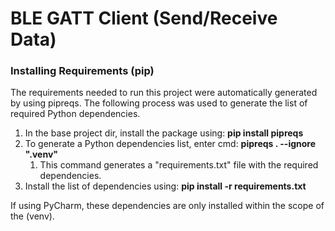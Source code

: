 # BLE GATT Client (Send/Receive Data)


### Installing Requirements (pip)
The requirements needed to run this project were automatically generated by using pipreqs.
The following process was used to generate the list of required Python dependencies.

1. In the base project dir, install the package using: **pip install pipreqs**
2. To generate a Python dependencies list, enter cmd: **pipreqs . --ignore ".venv"**
   1. This command generates a "requirements.txt" file with the required dependencies.
3. Install the list of dependencies using: **pip install -r requirements.txt**

If using PyCharm, these dependencies are only installed within the scope of the (venv).